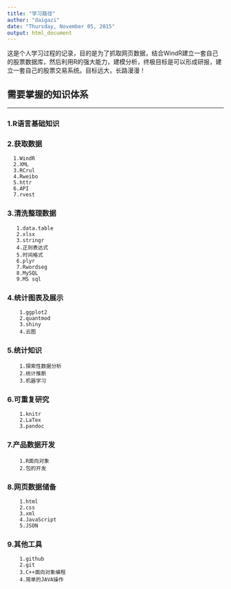 ```yaml
---
title: "学习路径"
author: "daigazi"
date: "Thursday, November 05, 2015"
output: html_document
---
```


这是个人学习过程的记录，目的是为了抓取网页数据，结合WindR建立一套自己的股票数据库，然后利用R的强大能力，建模分析，终极目标是可以形成研报，建立一套自己的股票交易系统。目标远大，长路漫漫！


## 需要掌握的知识体系  

------  
### 1.R语言基础知识  
        
### 2.获取数据    
        
      1.WindR             
      2.XML           
      3.RCrul           
      4.Rweibo  
      5.httr
      6.API
      7.rvest               
### 3.清洗整理数据
        
       1.data.table           
       2.xlsx           
       3.stringr            
       4.正则表达式             
       5.时间格式            
       6.plyr           
       7.Rwordseg 
       8.MySQL
       9.MS sql        
### 4.统计图表及展示     
        
        1.ggplot2              
        2.quantmod           
        3.shiny            
        4.云图           
### 5.统计知识  
        1.探索性数据分析         
        2.统计推断          
        3.机器学习  
### 6.可重复研究  
        1.knitr          
        2.LaTex          
        3.pandoc 
### 7.产品数据开发  
        1.R面向对象  
        2.包的开发  
### 8.网页数据储备 
        1.html          
        2.css          
        3.xml          
        4.JavaScript         
        5.JSON               
### 9.其他工具  
        1.github        
        2.git         
        3.C++面向对象编程        
        4.简单的JAVA操作  


